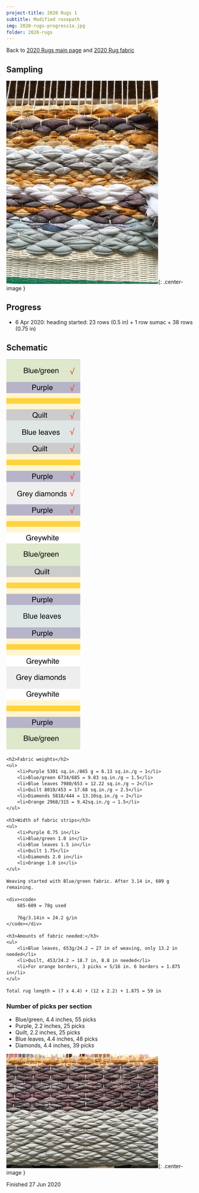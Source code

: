 ```yaml
---
project-title: 2020 Rugs 1
subtitle: Modified rosepath
img: 2020-rugs-progress1a.jpg
folder: 2020-rugs
---
```


Back to [2020 Rugs main page](2020-rugs.html) and [2020 Rug fabric](2020-rugs-1.html)

## Sampling
![Sampling fabric colors](img/2020-rugs-sampling1.jpg){: .center-image }

## Progress
* 6 Apr 2020: heading started: 23 rows (0.5 in) + 1 row sumac + 38 rows (0.75 in)

<div class="columns-2">
	<h2>Schematic</h2>
	<img class="center-image" src="img/2020-rugs-schem1.png" alt="Schematic of the rug" />
	
	<h2>Fabric weights</h2>
	<ul>
		<li>Purple 5301 sq.in./865 g = 6.13 sq.in./g → 1</li>
		<li>Blue/green 6734/685 = 9.83 sq.in./g → 1.5</li>
		<li>Blue leaves 7980/653 = 12.22 sq.in./g → 2</li>
		<li>Quilt 8010/453 = 17.68 sq.in./g → 2.5</li>
		<li>Diamonds 5818/444 = 13.10sq.in./g → 2</li>			
		<li>Orange 2968/315 = 9.42sq.in./g → 1.5</li>
	</ul>

	<h3>Width of fabric strips</h3>
	<ul>
		<li>Purple 0.75 in</li>
		<li>Blue/green 1.0 in</li>
		<li>Blue leaves 1.5 in</li>
		<li>Quilt 1.75</li>
		<li>Diamonds 2.0 in</li>
		<li>Orange 1.0 in</li>
	</ul>
	
	Weaving started with Blue/green fabric. After 3.14 in, 609 g remaining.
	
	<div><code>
		685-609 = 78g used
		
		76g/3.14in = 24.2 g/in
	</code></div>
	
	<h3>Amounts of fabric needed:</h3>
	<ul>
		<li>Blue leaves, 653g/24.2 → 27 in of weaving, only 13.2 in needed</li>
		<li>Quilt, 453/24.2 → 18.7 in, 8.8 in needed</li>
		<li>For orange borders, 3 picks = 5/16 in. 6 borders = 1.875 in</li>
	</ul>
		
	Total rug length = (7 x 4.4) + (12 x 2.2) + 1.875 = 59 in
	
</div>

### Number of picks per section
* Blue/green, 4.4 inches, 55 picks
* Purple, 2.2 inches, 25 picks
* Quilt, 2.2 inches, 25 picks
* Blue leaves, 4.4 inches, 48 picks
* Diamonds, 4.4 inches, 39 picks

![Early progress](img/2020-rugs-progress1a.jpg){: .center-image }

Finished 27 Jun 2020
